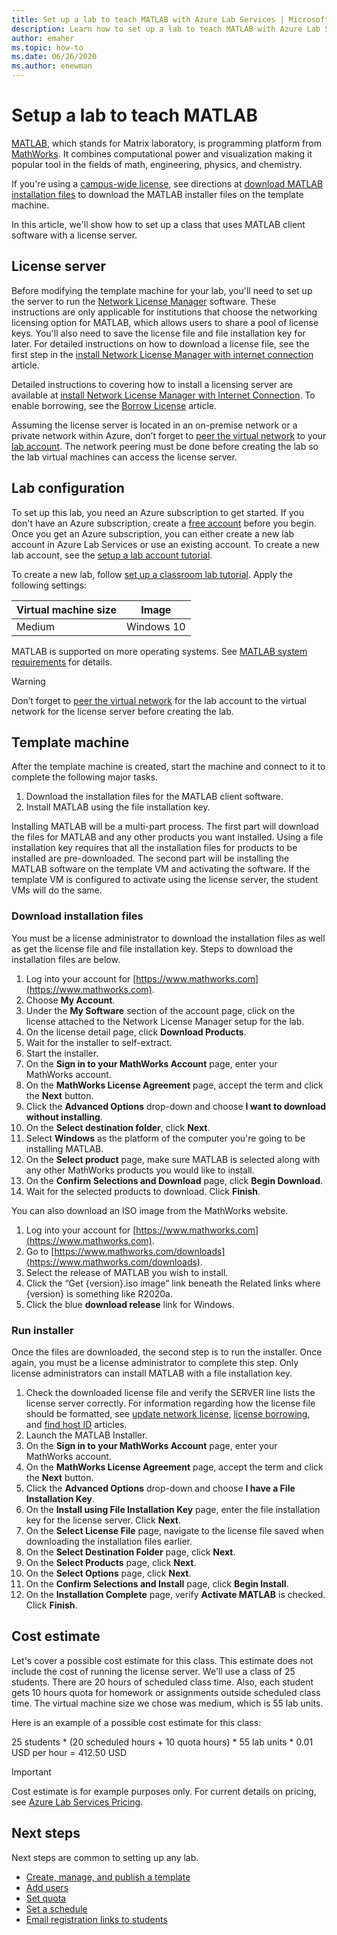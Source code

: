 ```yaml
---
title: Set up a lab to teach MATLAB with Azure Lab Services | Microsoft Docs
description: Learn how to set up a lab to teach MATLAB with Azure Lab Services.
author: emaher
ms.topic: how-to
ms.date: 06/26/2020
ms.author: enewman
---
```


# Setup a lab to teach MATLAB

[MATLAB](https://www.mathworks.com/products/matlab.html), which stands for Matrix laboratory, is programming platform from [MathWorks](https://www.mathworks.com/).  It combines computational power and visualization making it popular tool in the fields of math, engineering, physics, and chemistry.

If you're using a [campus-wide license](https://www.mathworks.com/academia/tah-support-program/administrators.html), see directions at [download MATLAB installation files](https://www.mathworks.com/matlabcentral/answers/259632-how-can-i-get-matlab-installation-files-for-use-on-an-offline-machine) to download the MATLAB installer files on the template machine.  

In this article, we'll show how to set up a class that uses MATLAB client software with a license server.

## License server

Before modifying the template machine for your lab, you'll need to set up the server to run the [Network License Manager](https://www.mathworks.com/help/install/administer-network-licenses.html) software.  These instructions are only applicable for institutions that choose the networking licensing option for MATLAB, which allows users to share a pool of license keys.  You'll also need to save the license file and file installation key for later.  For detailed instructions on how to download a license file, see the first step in the [install Network License Manager with internet connection](https://www.mathworks.com/help/install/ug/install-network-license-manager-with-internet-connection.html) article.

Detailed instructions to covering how to install a licensing server are available at [install Network License Manager with Internet Connection](https://www.mathworks.com/help/install/ug/install-network-license-manager-with-internet-connection.html).  To enable borrowing, see the [Borrow License](https://www.mathworks.com/help/install/license/borrow-licenses.html) article.

Assuming the license server is located in an on-premise network or a private network within Azure, don’t forget to [peer the virtual network](how-to-connect-peer-virtual-network.md) to your [lab account](tutorial-setup-lab-account.md).  The network peering must be done before creating the lab so the lab virtual machines can access the license server.

## Lab configuration

To set up this lab, you need an Azure subscription to get started.  If you don't have an Azure subscription, create a [free account](https://azure.microsoft.com/free/) before you begin. Once you get an Azure subscription, you can either create a new lab account in Azure Lab Services or use an existing account.  To create a new lab account, see the [setup a lab account tutorial](tutorial-setup-lab-account.md).

To create a new lab, follow [set up a classroom lab tutorial](tutorial-setup-classroom-lab.md).  Apply the following settings:

| Virtual machine size | Image |
| -------------------- | ----- |
| Medium | Windows 10 |

MATLAB is supported on more operating systems.  See [MATLAB system requirements](https://www.mathworks.com/support/requirements/matlab-system-requirements.html) for details.

> [!WARNING]
> Don’t forget to [peer the virtual network](https://www.mathworks.com/support/requirements/matlab-system-requirements.html) for the lab account to the virtual network for the license server before creating the lab.

## Template machine

After the template machine is created, start the machine and connect to it to complete the following major tasks.

1. Download the installation files for the MATLAB client software.
2. Install MATLAB using the file installation key.

Installing MATLAB will be a multi-part process.  The first part will download the files for MATLAB and any other products you want installed.  Using a file installation key requires that all the installation files for products to be installed are pre-downloaded.  The second part will be installing the MATLAB software on the template VM and activating the software.  If the template VM is configured to activate using the license server, the student VMs will do the same.

### Download installation files

You must be a license administrator to download the installation files as well as get the license file and file installation key.  Steps to download the installation files are below.

1. Log into your account for [https://www.mathworks.com](https://www.mathworks.com).
2. Choose **My Account**.
3. Under the **My Software** section of the account page, click on the license attached to the Network License Manager setup for the lab.
4. On the license detail page, click **Download Products**.
5. Wait for the installer to self-extract.
6. Start the installer.  
7. On the **Sign in to your MathWorks Account** page, enter your MathWorks account.
8. On the **MathWorks License Agreement** page, accept the term and click the **Next** button.
9. Click the **Advanced Options** drop-down and choose **I want to download without installing**.
10. On the **Select destination folder**, click **Next**.
11. Select **Windows** as the platform of the computer you're going to be installing MATLAB.
12. On the **Select product** page, make sure MATLAB is selected along with any other MathWorks products you would like to install.
13. On the **Confirm Selections and Download** page, click **Begin Download**.  
14. Wait for the selected products to download.  Click **Finish**.

You can also download an ISO image from the MathWorks website.

1. Log into your account for [https://www.mathworks.com](https://www.mathworks.com).
2. Go to [https://www.mathworks.com/downloads](https://www.mathworks.com/downloads).
3. Select the release of MATLAB you wish to install.
4. Click the “Get {version}.iso image” link beneath the Related links where {version} is something like R2020a.
5. Click the blue **download release** link for Windows.

### Run installer

Once the files are downloaded, the second step is to run the installer. Once again, you must be a license administrator to complete this step.  Only license administrators can install MATLAB with a file installation key.

1. Check the downloaded license file and verify the SERVER line lists the license server correctly.  For information regarding how the license file should be formatted, see [update network license](https://www.mathworks.com/help/install/ug/network-license-files.html), [license borrowing](https://www.mathworks.com/help/install/license/borrow-licenses.html), and [find host ID](https://www.mathworks.com/matlabcentral/answers/101892-what-is-a-host-id-how-do-i-find-my-host-id-in-order-to-activate-my-license) articles.
2. Launch the MATLAB Installer.
3. On the **Sign in to your MathWorks Account** page, enter your MathWorks account.
4. On the **MathWorks License Agreement** page, accept the term and click the **Next** button.
5. Click the **Advanced Options** drop-down and choose **I have a File Installation Key**.
6. On the **Install using File Installation Key** page, enter the file installation key for the license server.   Click **Next**.
7. On the **Select License File** page, navigate to the license file saved when downloading the installation files earlier.
8. On the **Select Destination Folder** page, click **Next**.
9. On the **Select Products** page, click **Next**.
10. On the **Select Options** page, click **Next**.
11. On the **Confirm Selections and Install** page, click **Begin Install**.
12. On the **Installation Complete** page, verify **Activate MATLAB** is checked.  Click **Finish**.

## Cost estimate

Let's cover a possible cost estimate for this class.  This estimate does not include the cost of running the license server.  We'll use a class of 25 students.  There are 20 hours of scheduled class time.  Also, each student gets 10 hours quota for homework or assignments outside scheduled class time.  The virtual machine size we chose was medium, which is 55 lab units.

Here is an example of a possible cost estimate for this class:

25 students \* (20 scheduled hours + 10 quota hours) \* 55 lab units \*  0.01 USD per hour  = 412.50 USD

>[!IMPORTANT]
> Cost estimate is for example purposes only.  For current details on pricing, see [Azure Lab Services Pricing](https://azure.microsoft.com/pricing/details/lab-services/).  

## Next steps

Next steps are common to setting up any lab.

- [Create, manage, and publish a template](how-to-create-manage-template.md)
- [Add users](tutorial-setup-classroom-lab.md#add-users-to-the-lab)
- [Set quota](how-to-configure-student-usage.md#set-quotas-for-users)
- [Set a schedule](tutorial-setup-classroom-lab.md#set-a-schedule-for-the-lab)
- [Email registration links to students](how-to-configure-student-usage.md#send-invitations-to-users)
